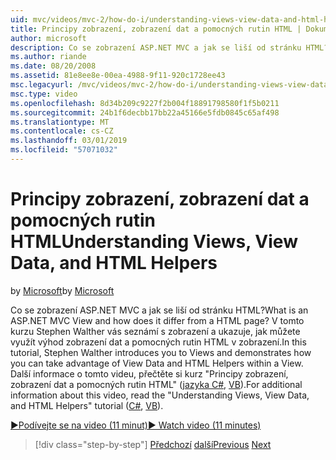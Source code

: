 ```yaml
---
uid: mvc/videos/mvc-2/how-do-i/understanding-views-view-data-and-html-helpers
title: Principy zobrazení, zobrazení dat a pomocných rutin HTML | Dokumentace Microsoftu
author: microsoft
description: Co se zobrazení ASP.NET MVC a jak se liší od stránku HTML? V tomto kurzu Stephen Walther vás seznámí s zobrazení a předvádí, jak můžete t...
ms.author: riande
ms.date: 08/20/2008
ms.assetid: 81e8ee8e-00ea-4988-9f11-920c1728ee43
msc.legacyurl: /mvc/videos/mvc-2/how-do-i/understanding-views-view-data-and-html-helpers
msc.type: video
ms.openlocfilehash: 8d34b209c9227f2b004f18891798580f1f5b0211
ms.sourcegitcommit: 24b1f6decbb17bb22a45166e5fdb0845c65af498
ms.translationtype: MT
ms.contentlocale: cs-CZ
ms.lasthandoff: 03/01/2019
ms.locfileid: "57071032"
---
```

<a name="understanding-views-view-data-and-html-helpers"></a><span data-ttu-id="d0bbb-104">Principy zobrazení, zobrazení dat a pomocných rutin HTML</span><span class="sxs-lookup"><span data-stu-id="d0bbb-104">Understanding Views, View Data, and HTML Helpers</span></span>
====================
<span data-ttu-id="d0bbb-105">by [Microsoft](https://github.com/microsoft)</span><span class="sxs-lookup"><span data-stu-id="d0bbb-105">by [Microsoft](https://github.com/microsoft)</span></span>

<span data-ttu-id="d0bbb-106">Co se zobrazení ASP.NET MVC a jak se liší od stránku HTML?</span><span class="sxs-lookup"><span data-stu-id="d0bbb-106">What is an ASP.NET MVC View and how does it differ from a HTML page?</span></span> <span data-ttu-id="d0bbb-107">V tomto kurzu Stephen Walther vás seznámí s zobrazení a ukazuje, jak můžete využít výhod zobrazení dat a pomocných rutin HTML v zobrazení.</span><span class="sxs-lookup"><span data-stu-id="d0bbb-107">In this tutorial, Stephen Walther introduces you to Views and demonstrates how you can take advantage of View Data and HTML Helpers within a View.</span></span> <span data-ttu-id="d0bbb-108">Další informace o tomto videu, přečtěte si kurz "Principy zobrazení, zobrazení dat a pomocných rutin HTML" ([jazyka C#](../../../overview/older-versions-1/views/asp-net-mvc-views-overview-cs.md), [VB](../../../overview/older-versions-1/views/asp-net-mvc-views-overview-vb.md)).</span><span class="sxs-lookup"><span data-stu-id="d0bbb-108">For additional information about this video, read the "Understanding Views, View Data, and HTML Helpers" tutorial ([C#](../../../overview/older-versions-1/views/asp-net-mvc-views-overview-cs.md), [VB](../../../overview/older-versions-1/views/asp-net-mvc-views-overview-vb.md)).</span></span>

[<span data-ttu-id="d0bbb-109">&#9654;Podívejte se na video (11 minut)</span><span class="sxs-lookup"><span data-stu-id="d0bbb-109">&#9654; Watch video (11 minutes)</span></span>](https://channel9.msdn.com/Blogs/ASP-NET-Site-Videos/understanding-views-view-data-and-html-helpers)

> [!div class="step-by-step"]
> <span data-ttu-id="d0bbb-110">[Předchozí](understanding-controllers-controller-actions-and-action-results.md)
> [další](an-introduction-to-url-routing.md)</span><span class="sxs-lookup"><span data-stu-id="d0bbb-110">[Previous](understanding-controllers-controller-actions-and-action-results.md)
[Next](an-introduction-to-url-routing.md)</span></span>
